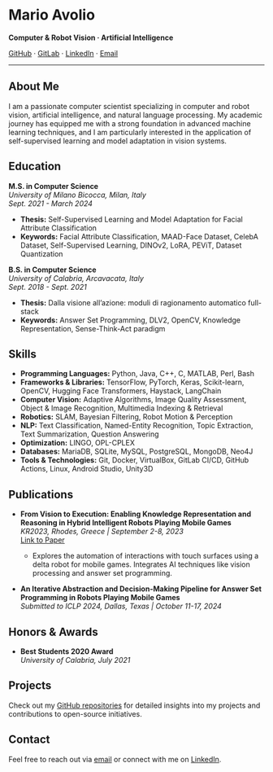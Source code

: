 # Mario Avolio

**Computer & Robot Vision · Artificial Intelligence**

[GitHub](https://github.com/MarioAvolio) · [GitLab](https://gitlab.com/MarioAvolio) · [LinkedIn](https://www.linkedin.com/in/MarioAvolio) · [Email](mailto:marioavolio@protonmail.com)

---

## About Me

I am a passionate computer scientist specializing in computer and robot vision, artificial intelligence, and natural language processing. My academic journey has equipped me with a strong foundation in advanced machine learning techniques, and I am particularly interested in the application of self-supervised learning and model adaptation in vision systems.

## Education

**M.S. in Computer Science**  
*University of Milano Bicocca, Milan, Italy*  
*Sept. 2021 - March 2024*  
- **Thesis:** Self-Supervised Learning and Model Adaptation for Facial Attribute Classification  
- **Keywords:** Facial Attribute Classification, MAAD-Face Dataset, CelebA Dataset, Self-Supervised Learning, DINOv2, LoRA, PEViT, Dataset Quantization

**B.S. in Computer Science**  
*University of Calabria, Arcavacata, Italy*  
*Sept. 2018 - Sept. 2021*  
- **Thesis:** Dalla visione all’azione: moduli di ragionamento automatico full-stack  
- **Keywords:** Answer Set Programming, DLV2, OpenCV, Knowledge Representation, Sense-Think-Act paradigm

## Skills

- **Programming Languages:** Python, Java, C++, C, MATLAB, Perl, Bash
- **Frameworks & Libraries:** TensorFlow, PyTorch, Keras, Scikit-learn, OpenCV, Hugging Face Transformers, Haystack, LangChain
- **Computer Vision:** Adaptive Algorithms, Image Quality Assessment, Object & Image Recognition, Multimedia Indexing & Retrieval
- **Robotics:** SLAM, Bayesian Filtering, Robot Motion & Perception
- **NLP:** Text Classification, Named-Entity Recognition, Topic Extraction, Text Summarization, Question Answering
- **Optimization:** LINGO, OPL-CPLEX
- **Databases:** MariaDB, SQLite, MySQL, PostgreSQL, MongoDB, Neo4J
- **Tools & Technologies:** Git, Docker, VirtualBox, GitLab CI/CD, GitHub Actions, Linux, Android Studio, Unity3D

## Publications

- **From Vision to Execution: Enabling Knowledge Representation and Reasoning in Hybrid Intelligent Robots Playing Mobile Games**  
  *KR2023, Rhodes, Greece | September 2-8, 2023*  
  [Link to Paper](https://proceedings.kr.org/2023/5/)  
  - Explores the automation of interactions with touch surfaces using a delta robot for mobile games. Integrates AI techniques like vision processing and answer set programming.

- **An Iterative Abstraction and Decision-Making Pipeline for Answer Set Programming in Robots Playing Mobile Games**  
  *Submitted to ICLP 2024, Dallas, Texas | October 11-17, 2024*

## Honors & Awards

- **Best Students 2020 Award**  
  *University of Calabria, July 2021*

## Projects

Check out my [GitHub repositories](https://github.com/MarioAvolio) for detailed insights into my projects and contributions to open-source initiatives.

## Contact

Feel free to reach out via [email](mailto:marioavolio@protonmail.com) or connect with me on [LinkedIn](https://www.linkedin.com/in/MarioAvolio).
